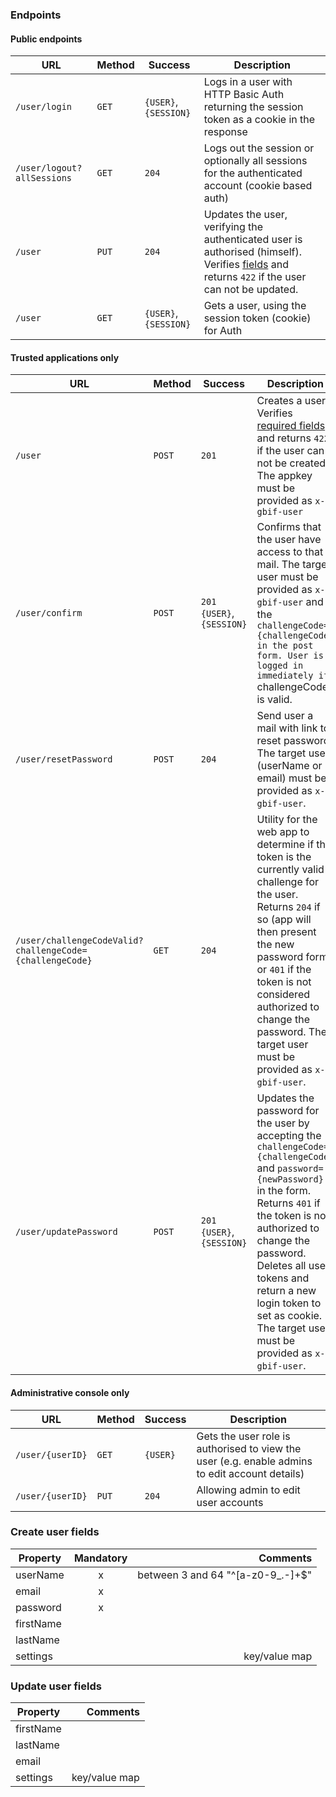 ### Endpoints

#### Public endpoints

| URL | Method | Success | Description |
| --- | --- | --- | --- |
| `/user/login` | `GET` | `{USER}`, `{SESSION}` | Logs in a user with HTTP Basic Auth returning the session token as a cookie in the response |
| `/user/logout?allSessions` | `GET` | `204` | Logs out the session or optionally all sessions for the authenticated account (cookie based auth) |
| `/user` | `PUT` | `204` | Updates the user, verifying the authenticated user is authorised (himself). Verifies [fields](#update-user-fields) and returns `422` if the user can not be updated. |
| `/user` | `GET` | `{USER}`, `{SESSION}` | Gets a user, using the session token (cookie) for Auth |

#### Trusted applications only
| URL | Method | Success | Description |
| --- | --- | --- | --- |
| `/user` | `POST` | `201` | Creates a user. Verifies [required fields](#create-user-fields) and returns `422` if the user can not be created. The appkey must be provided as `x-gbif-user` |
| `/user/confirm` | `POST` | `201` `{USER}`, `{SESSION}` | Confirms that the user have access to that mail. The target user must be provided as `x-gbif-user` and the `challengeCode={challengeCode} in the post form. User is logged in immediately if `challengeCode` is valid. |
| `/user/resetPassword` | `POST` | `204` | Send user a mail with link to reset password. The target user (userName or email) must be provided as `x-gbif-user`. |
| `/user/challengeCodeValid?challengeCode={challengeCode}` | `GET` | `204` | Utility for the web app to determine if the token is the currently valid challenge for the user. Returns `204` if so (app will then present the new password form) or `401` if the token is not considered authorized to change the password. The target user must be provided as `x-gbif-user`. |
| `/user/updatePassword` | `POST` | `201` `{USER}`, `{SESSION}` | Updates the password for the user by accepting the `challengeCode={challengeCode}` and `password={newPassword}` in the form. Returns `401` if the token is not authorized to change the password. Deletes all user tokens and return a new login token to set as cookie. The target user must be provided as `x-gbif-user`. |

#### Administrative console only
| URL | Method | Success | Description |
| ------------- |---------| ---------|---|
| `/user/{userID}` | `GET` | `{USER}` | Gets the user role is authorised to view the user (e.g. enable admins to edit account details) |
| `/user/{userID}` | `PUT` | `204` | Allowing admin to edit user accounts |


### Create user fields

| Property      | Mandatory | Comments  |
| ------------- |:---------:| ---------:|
| userName      | x         | between 3 and 64 "^[a-z0-9_.-]+$" |
| email         | x         |  |
| password      | x         |  |
| firstName     |           |  |
| lastName      |           |  |
| settings      |           | key/value map |

### Update user fields

| Property      | Comments  |
| ------------- |---------:|
| firstName     | |
| lastName      | |
| email         | |
| settings      | key/value map |

